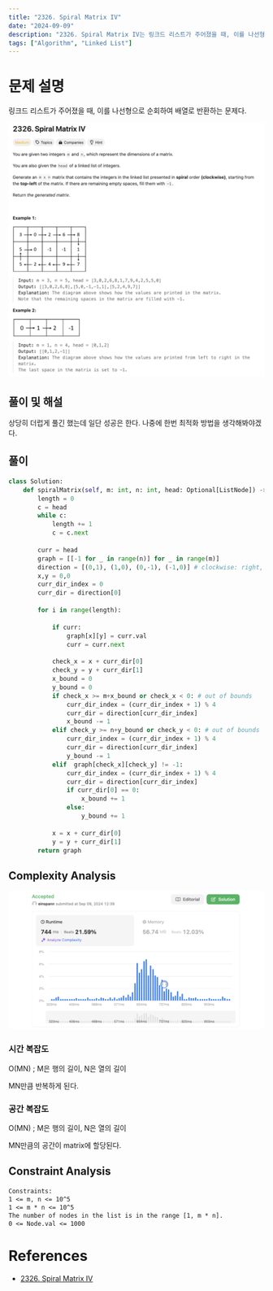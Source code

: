 ```yaml
---
title: "2326. Spiral Matrix IV"
date: "2024-09-09"
description: "2326. Spiral Matrix IV는 링크드 리스트가 주어졌을 때, 이를 나선형으로 순회하여 배열로 반환하는 문제다."
tags: ["Algorithm", "Linked List"]
---
```


# 문제 설명
링크드 리스트가 주어졌을 때, 이를 나선형으로 순회하여 배열로 반환하는 문제다.

![2326](../../../images/LEET/2326/2326.png)

## 풀이 및 해설
상당히 더럽게 풀긴 했는데 일단 성공은 한다. 나중에 한번 최적화 방법을 생각해봐야겠다.

## 풀이
```python
class Solution:
    def spiralMatrix(self, m: int, n: int, head: Optional[ListNode]) -> List[List[int]]:
        length = 0
        c = head
        while c:
            length += 1
            c = c.next
        
        curr = head
        graph = [[-1 for _ in range(n)] for _ in range(m)]
        direction = [(0,1), (1,0), (0,-1), (-1,0)] # clockwise: right, down, left, up
        x,y = 0,0
        curr_dir_index = 0
        curr_dir = direction[0]

        for i in range(length):

            if curr:
                graph[x][y] = curr.val
                curr = curr.next

            check_x = x + curr_dir[0]
            check_y = y + curr_dir[1]
            x_bound = 0
            y_bound = 0
            if check_x >= m+x_bound or check_x < 0: # out of bounds
                curr_dir_index = (curr_dir_index + 1) % 4
                curr_dir = direction[curr_dir_index]
                x_bound -= 1
            elif check_y >= n+y_bound or check_y < 0: # out of bounds
                curr_dir_index = (curr_dir_index + 1) % 4
                curr_dir = direction[curr_dir_index]
                y_bound -= 1
            elif  graph[check_x][check_y] != -1:
                curr_dir_index = (curr_dir_index + 1) % 4
                curr_dir = direction[curr_dir_index]
                if curr_dir[0] == 0:
                    x_bound += 1
                else:
                    y_bound += 1
        
            x = x + curr_dir[0]
            y = y + curr_dir[1]
        return graph
```

## Complexity Analysis
![tc](../../../images/LEET/2326/tc.png)

### 시간 복잡도
O(MN) ; M은 행의 길이, N은 열의 길이

MN만큼 반복하게 된다.

### 공간 복잡도
O(MN) ; M은 행의 길이, N은 열의 길이

MN만큼의 공간이 matrix에 할당된다.

## Constraint Analysis
```
Constraints:
1 <= m, n <= 10^5
1 <= m * n <= 10^5
The number of nodes in the list is in the range [1, m * n].
0 <= Node.val <= 1000
```

# References
- [2326. Spiral Matrix IV](https://leetcode.com/problems/spiral-matrix-iv/)